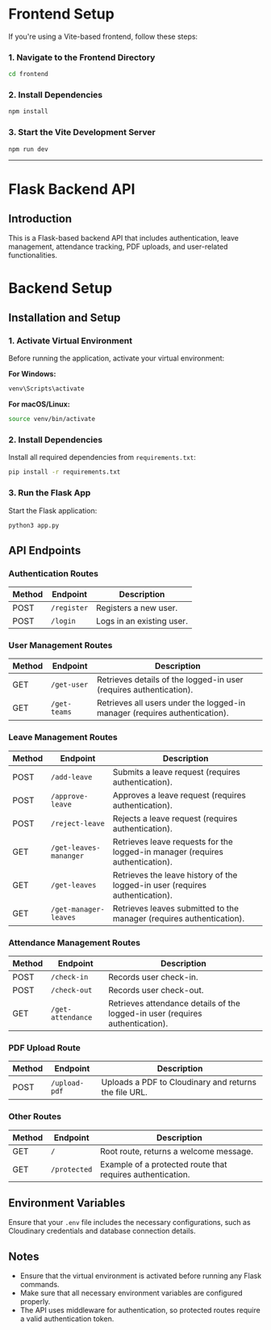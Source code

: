 
# Frontend Setup
If you're using a Vite-based frontend, follow these steps:

### 1. Navigate to the Frontend Directory
```sh
cd frontend
```

### 2. Install Dependencies
```sh
npm install
```

### 3. Start the Vite Development Server
```sh
npm run dev
```

---------

# Flask Backend API

## Introduction
This is a Flask-based backend API that includes authentication, leave management, attendance tracking, PDF uploads, and user-related functionalities.

# Backend Setup

## Installation and Setup

### 1. Activate Virtual Environment
Before running the application, activate your virtual environment:

**For Windows:**
```sh
venv\Scripts\activate
```

**For macOS/Linux:**
```sh
source venv/bin/activate
```

### 2. Install Dependencies
Install all required dependencies from `requirements.txt`:
```sh
pip install -r requirements.txt
```

### 3. Run the Flask App
Start the Flask application:
```sh
python3 app.py
```

## API Endpoints

### Authentication Routes

| Method | Endpoint  | Description  |
|--------|----------|--------------|
| POST   | `/register` | Registers a new user. |
| POST   | `/login` | Logs in an existing user. |

### User Management Routes

| Method | Endpoint  | Description  |
|--------|----------|--------------|
| GET   | `/get-user` | Retrieves details of the logged-in user (requires authentication). |
| GET   | `/get-teams` | Retrieves all users under the logged-in manager (requires authentication). |

### Leave Management Routes

| Method | Endpoint  | Description  |
|--------|----------|--------------|
| POST   | `/add-leave` | Submits a leave request (requires authentication). |
| POST   | `/approve-leave` | Approves a leave request (requires authentication). |
| POST   | `/reject-leave` | Rejects a leave request (requires authentication). |
| GET   | `/get-leaves-mananger` | Retrieves leave requests for the logged-in manager (requires authentication). |
| GET   | `/get-leaves` | Retrieves the leave history of the logged-in user (requires authentication). |
| GET   | `/get-manager-leaves` | Retrieves leaves submitted to the manager (requires authentication). |

### Attendance Management Routes

| Method | Endpoint  | Description  |
|--------|----------|--------------|
| POST   | `/check-in` | Records user check-in. |
| POST   | `/check-out` | Records user check-out. |
| GET   | `/get-attendance` | Retrieves attendance details of the logged-in user (requires authentication). |

### PDF Upload Route

| Method | Endpoint  | Description  |
|--------|----------|--------------|
| POST   | `/upload-pdf` | Uploads a PDF to Cloudinary and returns the file URL. |

### Other Routes

| Method | Endpoint  | Description  |
|--------|----------|--------------|
| GET   | `/` | Root route, returns a welcome message. |
| GET   | `/protected` | Example of a protected route that requires authentication. |

## Environment Variables
Ensure that your `.env` file includes the necessary configurations, such as Cloudinary credentials and database connection details.

## Notes
- Ensure that the virtual environment is activated before running any Flask commands.
- Make sure that all necessary environment variables are configured properly.
- The API uses middleware for authentication, so protected routes require a valid authentication token.

